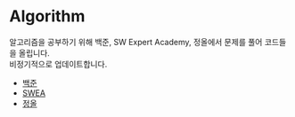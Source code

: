 # Algorithm
알고리즘을 공부하기 위해 백준, SW Expert Academy, 정올에서 문제를 풀어 코드들을 올립니다.<br>
비정기적으로 업데이트합니다.
* [백준][bakjoonfolderlink]
* [SWEA][sweafolderlink]
* [정올][jungolfolderlink]

[bakjoonfolderlink]: https://github.com/gospel306/Algorithm/tree/master/BaekJoon "Go bakjoonfolder"
[sweafolderlink]: https://github.com/gospel306/Algorithm/tree/master/SWExpertAcademy "Go sweafolder"
[jungolfolderlink]: https://github.com/gospel306/Algorithm/tree/master/Jungol "Go jungolfolder"

